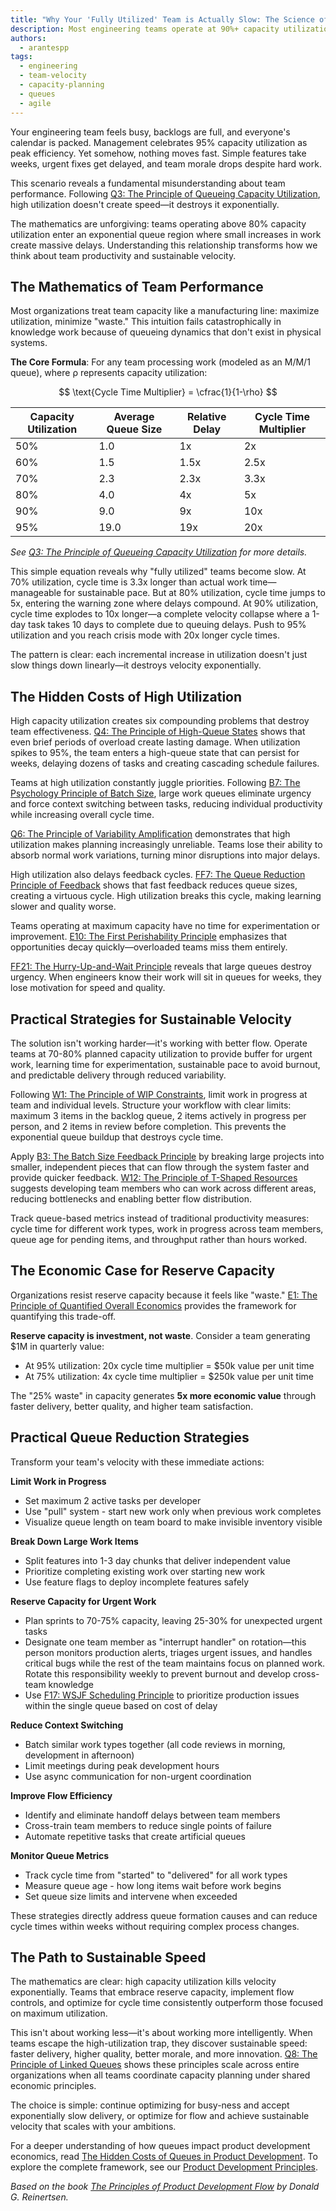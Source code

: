 ```yaml
---
title: "Why Your 'Fully Utilized' Team is Actually Slow: The Science of Capacity Planning"
description: Most engineering teams operate at 90%+ capacity utilization believing this maximizes productivity. The mathematics reveal the opposite—high utilization exponentially destroys velocity. Learn the queueing theory behind team performance and practical strategies for sustainable speed.
authors:
  - arantespp
tags:
  - engineering
  - team-velocity
  - capacity-planning
  - queues
  - agile
---
```


Your engineering team feels busy, backlogs are full, and everyone's calendar is packed. Management celebrates 95% capacity utilization as peak efficiency. Yet somehow, nothing moves fast. Simple features take weeks, urgent fixes get delayed, and team morale drops despite hard work.

This scenario reveals a fundamental misunderstanding about team performance. Following [Q3: The Principle of Queueing Capacity Utilization](/docs/product/product-development/principles#q3-the-principle-of-queueing-capacity-utilization-capacity-utilization-increases-queues-exponentially), high utilization doesn't create speed—it destroys it exponentially.

The mathematics are unforgiving: teams operating above 80% capacity utilization enter an exponential queue region where small increases in work create massive delays. Understanding this relationship transforms how we think about team productivity and sustainable velocity.

<!-- truncate -->

## The Mathematics of Team Performance

Most organizations treat team capacity like a manufacturing line: maximize utilization, minimize "waste." This intuition fails catastrophically in knowledge work because of queueing dynamics that don't exist in physical systems.

**The Core Formula**: For any team processing work (modeled as an M/M/1 queue), where ρ represents capacity utilization:

$$
\text{Cycle Time Multiplier} = \cfrac{1}{1-\rho}
$$

| Capacity Utilization | Average Queue Size | Relative Delay | Cycle Time Multiplier |
| -------------------- | ------------------ | -------------- | --------------------- |
| 50%                  | 1.0                | 1x             | 2x                    |
| 60%                  | 1.5                | 1.5x           | 2.5x                  |
| 70%                  | 2.3                | 2.3x           | 3.3x                  |
| 80%                  | 4.0                | 4x             | 5x                    |
| 90%                  | 9.0                | 9x             | 10x                   |
| 95%                  | 19.0               | 19x            | 20x                   |

_See [Q3: The Principle of Queueing Capacity Utilization](/docs/product/product-development/principles#q3-the-principle-of-queueing-capacity-utilization-capacity-utilization-increases-queues-exponentially) for more details._

This simple equation reveals why "fully utilized" teams become slow. At 70% utilization, cycle time is 3.3x longer than actual work time—manageable for sustainable pace. But at 80% utilization, cycle time jumps to 5x, entering the warning zone where delays compound. At 90% utilization, cycle time explodes to 10x longer—a complete velocity collapse where a 1-day task takes 10 days to complete due to queuing delays. Push to 95% utilization and you reach crisis mode with 20x longer cycle times.

The pattern is clear: each incremental increase in utilization doesn't just slow things down linearly—it destroys velocity exponentially.

## The Hidden Costs of High Utilization

High capacity utilization creates six compounding problems that destroy team effectiveness. [Q4: The Principle of High-Queue States](/docs/product/product-development/principles#q4-the-principle-of-high-queues-states-most-of-the-damage-done-by-a-queue-is-caused-by-high-queues-states) shows that even brief periods of overload create lasting damage. When utilization spikes to 95%, the team enters a high-queue state that can persist for weeks, delaying dozens of tasks and creating cascading schedule failures.

Teams at high utilization constantly juggle priorities. Following [B7: The Psychology Principle of Batch Size](/docs/product/product-development/principles#b7-the-psychology-principle-of-batch-size-large-batches-inherently-lower-motivation-and-urgency), large work queues eliminate urgency and force context switching between tasks, reducing individual productivity while increasing overall cycle time.

[Q6: The Principle of Variability Amplification](/docs/product/product-development/principles#q6-the-principle-of-variability-amplification-operating-at-high-levels-of-capacity-utilization-increases-variability) demonstrates that high utilization makes planning increasingly unreliable. Teams lose their ability to absorb normal work variations, turning minor disruptions into major delays.

High utilization also delays feedback cycles. [FF7: The Queue Reduction Principle of Feedback](/docs/product/product-development/principles#ff7-the-queue-reduction-principle-of-feedback-fast-feedback-enables-smaller-queues) shows that fast feedback reduces queue sizes, creating a virtuous cycle. High utilization breaks this cycle, making learning slower and quality worse.

Teams operating at maximum capacity have no time for experimentation or improvement. [E10: The First Perishability Principle](/docs/product/product-development/principles#e10-the-first-perishability-principle-many-economic-choices-are-more-valuable-when-made-quickly) emphasizes that opportunities decay quickly—overloaded teams miss them entirely.

[FF21: The Hurry-Up-and-Wait Principle](/docs/product/product-development/principles#ff21-the-hurry-up-and-wait-principle-large-queues-make-it-hard-to-create-urgency) reveals that large queues destroy urgency. When engineers know their work will sit in queues for weeks, they lose motivation for speed and quality.

## Practical Strategies for Sustainable Velocity

The solution isn't working harder—it's working with better flow. Operate teams at 70-80% planned capacity utilization to provide buffer for urgent work, learning time for experimentation, sustainable pace to avoid burnout, and predictable delivery through reduced variability.

Following [W1: The Principle of WIP Constraints](/docs/product/product-development/principles#w1-the-principle-of-wip-constraints-constrain-wip-to-control-cycle-time-and-flow), limit work in progress at team and individual levels. Structure your workflow with clear limits: maximum 3 items in the backlog queue, 2 items actively in progress per person, and 2 items in review before completion. This prevents the exponential queue buildup that destroys cycle time.

Apply [B3: The Batch Size Feedback Principle](/docs/product/product-development/principles#b3-the-batch-size-feedback-principle-reducing-batch-sizes-accelerates-feedback) by breaking large projects into smaller, independent pieces that can flow through the system faster and provide quicker feedback. [W12: The Principle of T-Shaped Resources](/docs/product/product-development/principles#w12-the-principle-of-t-shaped-resources-develop-people-who-are-deep-in-one-area-and-broad-in-many) suggests developing team members who can work across different areas, reducing bottlenecks and enabling better flow distribution.

Track queue-based metrics instead of traditional productivity measures: cycle time for different work types, work in progress across team members, queue age for pending items, and throughput rather than hours worked.

## The Economic Case for Reserve Capacity

Organizations resist reserve capacity because it feels like "waste." [E1: The Principle of Quantified Overall Economics](/docs/product/product-development/principles#e1-the-principle-of-quantified-overall-economics-select-actions-based-on-quantified-overall-economic-impact) provides the framework for quantifying this trade-off.

**Reserve capacity is investment, not waste**. Consider a team generating $1M in quarterly value:

- At 95% utilization: 20x cycle time multiplier = $50k value per unit time
- At 75% utilization: 4x cycle time multiplier = $250k value per unit time

The "25% waste" in capacity generates **5x more economic value** through faster delivery, better quality, and higher team satisfaction.

## Practical Queue Reduction Strategies

Transform your team's velocity with these immediate actions:

**Limit Work in Progress**

- Set maximum 2 active tasks per developer
- Use "pull" system - start new work only when previous work completes
- Visualize queue length on team board to make invisible inventory visible

**Break Down Large Work Items**

- Split features into 1-3 day chunks that deliver independent value
- Prioritize completing existing work over starting new work
- Use feature flags to deploy incomplete features safely

**Reserve Capacity for Urgent Work**

- Plan sprints to 70-75% capacity, leaving 25-30% for unexpected urgent tasks
- Designate one team member as "interrupt handler" on rotation—this person monitors production alerts, triages urgent issues, and handles critical bugs while the rest of the team maintains focus on planned work. Rotate this responsibility weekly to prevent burnout and develop cross-team knowledge
- Use [F17: WSJF Scheduling Principle](/docs/product/product-development/principles#f17-the-wsjf-scheduling-principle-when-job-durations-and-delay-costs-are-not-homogeneous-use-wsjf) to prioritize production issues within the single queue based on cost of delay

**Reduce Context Switching**

- Batch similar work types together (all code reviews in morning, development in afternoon)
- Limit meetings during peak development hours
- Use async communication for non-urgent coordination

**Improve Flow Efficiency**

- Identify and eliminate handoff delays between team members
- Cross-train team members to reduce single points of failure
- Automate repetitive tasks that create artificial queues

**Monitor Queue Metrics**

- Track cycle time from "started" to "delivered" for all work types
- Measure queue age - how long items wait before work begins
- Set queue size limits and intervene when exceeded

These strategies directly address queue formation causes and can reduce cycle times within weeks without requiring complex process changes.

## The Path to Sustainable Speed

The mathematics are clear: high capacity utilization kills velocity exponentially. Teams that embrace reserve capacity, implement flow controls, and optimize for cycle time consistently outperform those focused on maximum utilization.

This isn't about working less—it's about working more intelligently. When teams escape the high-utilization trap, they discover sustainable speed: faster delivery, higher quality, better morale, and more innovation. [Q8: The Principle of Linked Queues](/docs/product/product-development/principles#q8-the-principle-of-linked-queues-adjacent-queues-see-arrival-or-service-variability-depending-on-loading) shows these principles scale across entire organizations when all teams coordinate capacity planning under shared economic principles.

The choice is simple: continue optimizing for busy-ness and accept exponentially slow delivery, or optimize for flow and achieve sustainable velocity that scales with your ambitions.

For a deeper understanding of how queues impact product development economics, read [The Hidden Costs of Queues in Product Development](/blog/2024/09/24/the-hidden-costs-of-queues-in-product-development). To explore the complete framework, see our [Product Development Principles](/docs/product/product-development/principles).

_Based on the book [The Principles of Product Development Flow](https://www.amazon.com/Principles-Product-Development-Flow-Generation-ebook/dp/B00K7OWG7O) by Donald G. Reinertsen._
